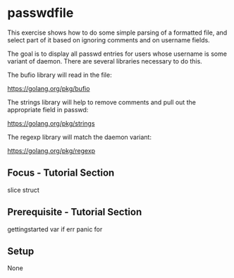 passwdfile
==============

This exercise shows how to do some simple parsing of a formatted file,
and select part of it based on ignoring comments and on username
fields.

The goal is to display all passwd entries for users whose username is
some variant of daemon. There are several libraries necessary to do
this.

The bufio library will read in the file:

  https://golang.org/pkg/bufio

The strings library will help to remove comments and pull out the
appropriate field in passwd:

  https://golang.org/pkg/strings

The regexp library will match the daemon variant:

  https://golang.org/pkg/regexp

Focus - Tutorial Section
------------------------
slice
struct

Prerequisite - Tutorial Section
-------------------------------
gettingstarted
var
if
err
panic
for

Setup
-----
None
